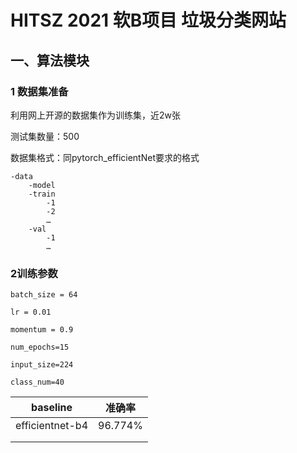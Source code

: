 # HITSZ 2021 软B项目 垃圾分类网站

## 一、算法模块

### 1 数据集准备

利用网上开源的数据集作为训练集，近2w张

测试集数量：500

数据集格式：同pytorch_efficientNet要求的格式

```
-data
	-model
	-train
		-1
		-2
		…
	-val
		-1
		…
```

### 2训练参数

``batch_size = 64``

``lr = 0.01``

``momentum = 0.9``

``num_epochs=15``

``input_size=224``

``class_num=40``

| baseline        | 准确率  |
| --------------- | ------- |
| efficientnet-b4 | 96.774% |
|                 |         |
|                 |         |

